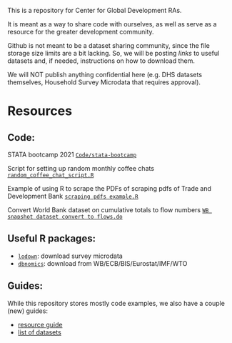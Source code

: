 This is a repository for Center for Global Development RAs.

It is meant as a way to share code with ourselves, as well as serve as a resource for the greater development community. 

Github is not meant to be a dataset sharing community, since the file storage size limits are a bit lacking. 
So, we will be posting *links* to useful datasets and, if needed, instructions on how to download them.

We will NOT publish anything confidential here (e.g. DHS datasets themselves, Household Survey Microdata that requires approval).

# Resources

## Code:

STATA bootcamp 2021 [`Code/stata-bootcamp`](https://github.com/iamgyang/CGD-Data-Repository/tree/main/Code/stata-bootcamp)

Script for setting up random monthly coffee chats [`random_coffee_chat_script.R`](https://github.com/iamgyang/CGD-Data-Repository/blob/main/Code/random_coffee_chat_script.R)

Example of using R to scrape the PDFs of scraping pdfs of Trade and Development Bank [`scraping pdfs example.R`](https://github.com/iamgyang/CGD-Data-Repository/blob/main/Code/scraping%20pdfs%20example.R)

Convert World Bank dataset on cumulative totals to flow numbers [`WB snapshot dataset convert to flows.do`](https://github.com/iamgyang/CGD-Data-Repository/blob/main/Code/WB%20snapshot%20dataset%20convert%20to%20flows.do)

## Useful R packages:
* [`lodown`](http://asdfree.com/area-health-resource-file-ahrf.html): download survey microdata
* [`dbnomics`](https://git.nomics.world/dbnomics/rdbnomics): download from WB/ECB/BIS/Eurostat/IMF/WTO

## Guides:
While this repository stores mostly code examples, we also have a couple (new) guides:
 - [resource guide](https://docs.google.com/document/d/1w1bafVAGdvp10_zIIMALa6AoUgd_BHj7vlo8jyb-myQ/edit?usp=sharing)
 - [list of datasets](https://docs.google.com/spreadsheets/d/1SghqkzPuPlV9cnluAq5k0qqTu3Y12OmKHyX_bZMHOf4/edit?usp=sharing)
